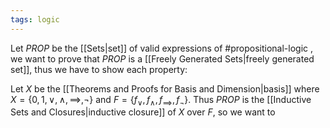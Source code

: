 ```yaml
---
tags: logic
---
```

Let $PROP$ be the [[Sets|set]] of valid expressions of #propositional-logic , we want to prove that $PROP$ is a [[Freely Generated Sets|freely generated set]], thus we have to show each property:

Let $X$ be the [[Theorems and Proofs for Basis and Dimension|basis]] where $X=\{0, 1, \lor, \land, \implies, \lnot\}$  and $F = \{ f_{\lor}, f_{\land}, f_{\implies}, f_{\lnot} \}$. Thus $PROP$ is the [[Inductive Sets and Closures|inductive closure]] of $X$ over $F$, so we want to 